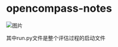 # opencompass-notes
![图片](https://github.com/wtjgh/LLM-notes/assets/34306488/7afd4579-b94e-466d-93f2-15c9427a329c)  

其中run.py文件是整个评估过程的启动文件
